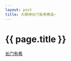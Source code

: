 ```yaml
---
layout: post
title: 大萌神长门有希赛高~
---
```


{{ page.title }}
===================================================

[长门有希](/images/2013-2-1-0.jpg "长门有希")